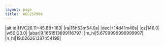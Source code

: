 ```yaml
---
layout: page
title:  AGC257994
--- 
```

|alt id|HVC26.11+45.88+163|
|ra|15h53m54.0s|
|dec|+14d41m48s|
|cz|146.0|
|w50|23.0|
|abar|9.1651513899116797|
|m_hi|5.6799999999999997|
|n_hi|19.026261387454198|
